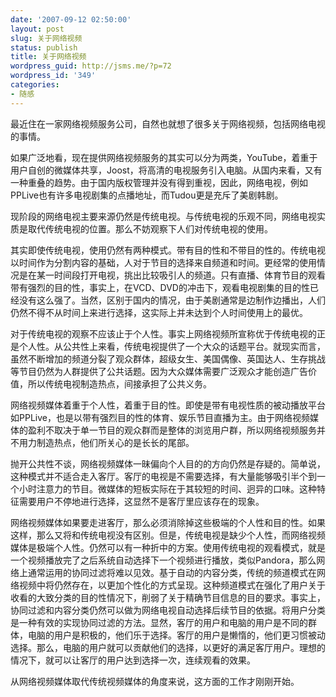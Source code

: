```yaml
---
date: '2007-09-12 02:50:00'
layout: post
slug: 关于网络视频
status: publish
title: 关于网络视频
wordpress_guid: http://jsms.me/?p=72
wordpress_id: '349'
categories:
- 随感
---
```


最近住在一家网络视频服务公司，自然也就想了很多关于网络视频，包括网络电视的事情。  
  
如果广泛地看，现在提供网络视频服务的其实可以分为两类，YouTube，着重于用户自创的微媒体共享，Joost，将高清的电视服务引入电脑。从国内来看，又有一种重叠的趋势。由于国内版权管理并没有得到重视，因此，网络电视，例如PPLive也有许多电视剧集的点播地址，而Tudou更是充斥了美剧韩剧。  
  
现阶段的网络电视主要来源仍然是传统电视。与传统电视的乐观不同，网络电视实质是取代传统电视的位置。那么不妨观察下人们对传统电视的使用。  
  
其实即使传统电视，使用仍然有两种模式。带有目的性和不带目的性的。传统电视以时间作为分割内容的基础，人对于节目的选择来自频道和时间。更经常的使用情况是在某一时间段打开电视，挑出比较吸引人的频道。只有直播、体育节目的观看带有强烈的目的性，事实上，在VCD、DVD的冲击下，观看电视剧集的目的性已经没有这么强了。当然，区别于国内的情况，由于美剧通常是边制作边播出，人们仍然不得不从时间上来进行选择，这实际上并未达到个人时间使用上的最优。  
  
对于传统电视的观察不应该止于个人性。事实上网络视频所宣称优于传统电视的正是个人性。从公共性上来看，传统电视提供了一个大众的话题平台。就现实而言，虽然不断增加的频道分裂了观众群体，超级女生、美国偶像、英国达人、生存挑战等节目仍然为人群提供了公共话题。因为大众媒体需要广泛观众才能创造广告价值，所以传统电视制造热点，间接承担了公共义务。  
  
网络视频媒体着重于个人性，着重于目的性。即使是带有电视性质的被动播放平台如PPLive，也是以带有强烈目的性的体育、娱乐节目直播为主。由于网络视频媒体的盈利不取决于单一节目的观众群而是整体的浏览用户群，所以网络视频服务并不用力制造热点，他们所关心的是长长的尾部。  
  
抛开公共性不谈，网络视频媒体一昧偏向个人目的的方向仍然是存疑的。简单说，这种模式并不适合走入客厅。客厅的电视是不需要选择，有大量能够吸引半个到一个小时注意力的节目。微媒体的短板实际在于其较短的时间、迥异的口味。这种特征需要用户不停地进行选择，这显然不是客厅里应该存在的现象。  
  
网络视频媒体如果要走进客厅，那么必须消除掉这些极端的个人性和目的性。如果这样，那么又将和传统电视没有区别。但是，传统电视是缺少个人性，而网络视频媒体是极端个人性。仍然可以有一种折中的方案。使用传统电视的观看模式，就是一个视频播放完了之后系统自动选择下一个视频进行播放，类似Pandora，那么网络上通常运用的协同过滤将难以见效。基于自动的内容分类，传统的频道模式在网络视频中将仍然存在，以更加个性化的方式呈现。这种频道模式在强化了用户关于收看的大致分类的目的性情况下，削弱了关于精确节目信息的目的要求。事实上，协同过滤和内容分类仍然可以做为网络电视自动选择后续节目的依据。将用户分类是一种有效的实现协同过滤的方法。显然，客厅的用户和电脑的用户是不同的群体，电脑的用户是积极的，他们乐于选择。客厅的用户是懒惰的，他们更习惯被动选择。那么，电脑的用户就可以贡献他们的选择，以更好的满足客厅用户。理想的情况下，就可以让客厅的用户达到选择一次，连续观看的效果。  
  
从网络视频媒体取代传统视频媒体的角度来说，这方面的工作才刚刚开始。  

